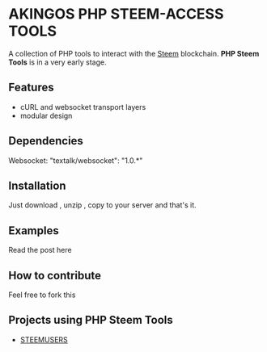 AKINGOS PHP STEEM-ACCESS  TOOLS 
=========================

A collection of PHP tools to interact with the [Steem](https://github.com/steemit/steem) blockchain. **PHP Steem Tools** is in a very early stage.

Features
--------

* cURL and websocket transport layers
* modular design

Dependencies
------------

Websocket: "textalk/websocket": "1.0.*" 

Installation
------------

Just download , unzip , copy to your server and that's it. 

Examples
--------

Read the post here 

How to contribute
-----------------

Feel free to fork this 

Projects using PHP Steem Tools
------------------------------

* [STEEMUSERS](http://steem.akin.com.ng)
